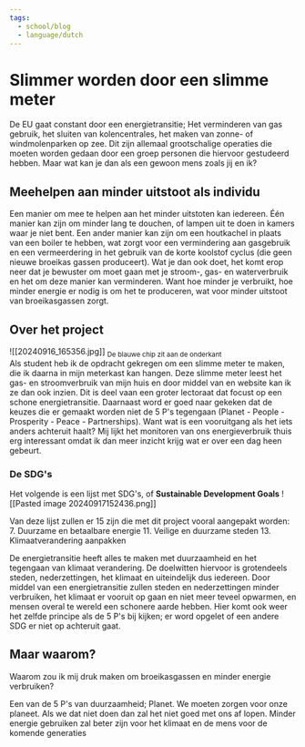 ```yaml
---
tags:
  - school/blog
  - language/dutch
---
```


# Slimmer worden door een slimme meter
De EU gaat constant door een energietransitie; Het verminderen van gas gebruik, het sluiten van kolencentrales, het maken van zonne- of windmolenparken op zee. Dit zijn allemaal grootschalige operaties die moeten worden gedaan door een groep personen die hiervoor gestudeerd hebben. Maar wat kan je dan als een gewoon mens zoals jij en ik?
## Meehelpen aan minder uitstoot als individu
Een manier om mee te helpen aan het minder uitstoten kan iedereen. Één manier kan zijn om minder lang te douchen, of lampen uit te doen in kamers waar je niet bent. Een ander manier kan zijn om een houtkachel in plaats van een boiler te hebben, wat zorgt voor een vermindering aan gasgebruik en een vermeerdering in het gebruik van de korte koolstof cyclus (die geen nieuwe broeikas gassen produceert).
Wat je dan ook doet, het komt erop neer dat je bewuster om moet gaan met je stroom-, gas- en waterverbruik en het om deze manier kan verminderen. Want hoe minder je verbruikt, hoe minder energie er nodig is om het te produceren, wat voor minder uitstoot van broeikasgassen zorgt.

## Over het project

![[20240916_165356.jpg]]
<sub>De blauwe chip zit aan de onderkant</sub>
<br>
Als student heb ik de opdracht gekregen om een slimme meter te maken, die ik daarna in mijn meterkast kan hangen. Deze slimme meter leest het gas- en stroomverbruik van mijn huis en door middel van en website kan ik ze dan ook inzien. Dit is deel vaan een groter lectoraat dat focust op een schone energietransitie. 
Daarnaast word er goed naar gekeken dat de keuzes die er gemaakt worden niet de 5 P's tegengaan (Planet - People - Prosperity - Peace - Partnerships). Want wat is een vooruitgang als het iets anders achteruit haalt? 
Mij lijkt het monitoren van ons energieverbruik thuis erg interessant omdat ik dan meer inzicht krijg wat er over een dag heen gebeurt.

### De SDG's
Het volgende is een lijst met SDG's, of **Sustainable Development Goals**
![[Pasted image 20240917152436.png]]

Van deze lijst zullen er 15 zijn die met dit project vooral aangepakt worden:
7. Duurzame en betaalbare energie
11. Veilige en duurzame steden
13. Klimaatverandering aanpakken

De energietransitie heeft alles te maken met duurzaamheid en het tegengaan van klimaat verandering. De doelwitten hiervoor is grotendeels steden, nederzettingen, het klimaat en uiteindelijk dus iedereen. Door middel van een energietransitie zullen steden en nederzettingen minder verbruiken, het klimaat er vooruit op gaan en niet meer teveel opwarmen, en mensen overal te wereld een schonere aarde hebben.
Hier komt ook weer het zelfde principe als de 5 P's bij kijken; er word opgelet of een andere SDG er niet op achteruit gaat.
## Maar waarom?
Waarom zou ik mij druk maken om broeikasgassen en minder energie verbruiken?

Een van de 5 P's van duurzaamheid; Planet. 
We moeten zorgen voor onze planeet. Als we dat niet doen dan zal het niet goed met ons af lopen. Minder energie gebruiken zal beter zijn voor het klimaat en de mens voor de komende generaties